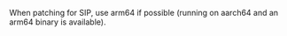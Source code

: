 When patching for SIP, use arm64 if possible (running on aarch64 and an arm64 binary is available).
